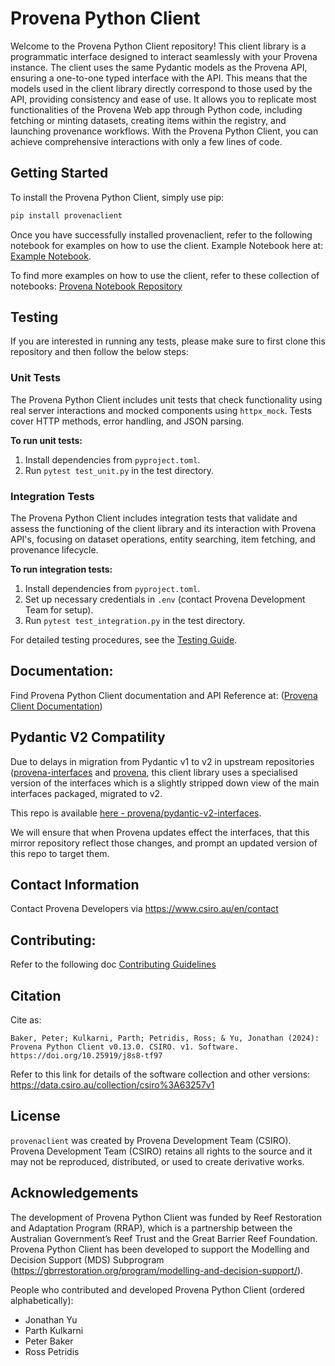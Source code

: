 # Provena Python Client

Welcome to the Provena Python Client repository! This client library is a programmatic interface designed to interact seamlessly with your Provena instance. The client uses the same Pydantic models as the Provena API, ensuring a one-to-one typed interface with the API. This means that the models used in the client library directly correspond to those used by the API, providing consistency and ease of use. It allows you to replicate most functionalities of the Provena Web app through Python code, including fetching or minting datasets, creating items within the registry, and launching provenance workflows. With the Provena Python Client, you can achieve comprehensive interactions with only a few lines of code.

## Getting Started

To install the Provena Python Client, simply use pip:

```bash
pip install provenaclient
```

Once you have successfully installed provenaclient, refer to the following notebook for examples on how to use the client. Example Notebook here at: [Example Notebook](docs/example-client-workflow.ipynb).

To find more examples on how to use the client, refer to these collection of notebooks: [Provena Notebook Repository](https://github.com/provena/provena-example-notebooks)

## Testing

If you are interested in running any tests, please make sure to first clone this repository and then follow the below steps:

### Unit Tests

The Provena Python Client includes unit tests that check functionality using real server interactions and mocked components using `httpx_mock`. Tests cover HTTP methods, error handling, and JSON parsing.

**To run unit tests:**

1. Install dependencies from `pyproject.toml`.
2. Run `pytest test_unit.py` in the test directory.

### Integration Tests

The Provena Python Client includes integration tests that validate and assess the functioning of the client library and its interaction with Provena API's, focusing on dataset operations, entity searching, item fetching, and provenance lifecycle.

**To run integration tests:**

1. Install dependencies from `pyproject.toml`.
2. Set up necessary credentials in `.env` (contact Provena Development Team for setup).
3. Run `pytest test_integration.py` in the test directory.

For detailed testing procedures, see the [Testing Guide](tests/README.md).

## Documentation:

Find Provena Python Client documentation and API Reference at: ([Provena Client Documentation](https://provena.github.io/provena-python-client/))

## Pydantic V2 Compatility

Due to delays in migration from Pydantic v1 to v2 in upstream repositories ([provena-interfaces](https://pypi.org/project/provena-interfaces/) and [provena](https://github.com/provena/provena), this client library uses a specialised version of the interfaces which is a slightly stripped down view of the main interfaces packaged, migrated to v2.

This repo is available [here - provena/pydantic-v2-interfaces](https://github.com/provena/provena-interfaces-v2).

We will ensure that when Provena updates effect the interfaces, that this mirror repository reflect those changes, and prompt an updated version of this repo to target them.

## Contact Information

Contact Provena Developers via https://www.csiro.au/en/contact

## Contributing:

Refer to the following doc [Contributing Guidelines](./CONTRIBUTING.md)

## Citation

Cite as:

```
Baker, Peter; Kulkarni, Parth; Petridis, Ross; & Yu, Jonathan (2024): Provena Python Client v0.13.0. CSIRO. v1. Software. https://doi.org/10.25919/j8s8-tf97
```

Refer to this link for details of the software collection and other versions:
https://data.csiro.au/collection/csiro%3A63257v1

## License

`provenaclient` was created by Provena Development Team (CSIRO). Provena Development Team (CSIRO) retains all rights to the source and it may not be reproduced, distributed, or used to create derivative works.

## Acknowledgements

The development of Provena Python Client was funded by Reef Restoration and Adaptation Program (RRAP), which is a partnership between the Australian Government’s Reef Trust and the Great Barrier Reef Foundation. Provena Python Client has been developed to support the Modelling and Decision Support (MDS) Subprogram (https://gbrrestoration.org/program/modelling-and-decision-support/).

People who contributed and developed Provena Python Client (ordered alphabetically):

- Jonathan Yu
- Parth Kulkarni
- Peter Baker
- Ross Petridis
